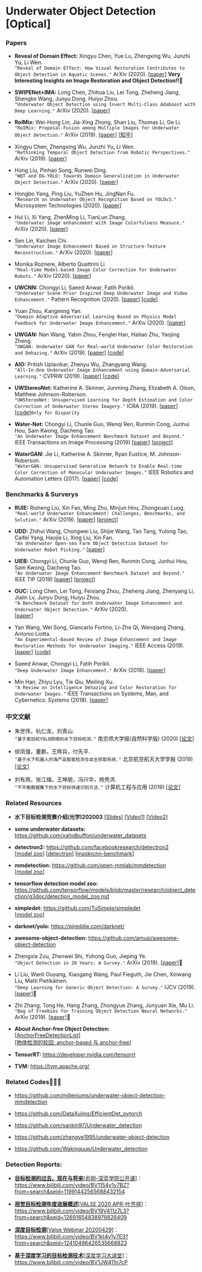 # Underwater Object Detection [Optical]


### Papers
  
  * **Reveal of Domain Effect:** Xingyu Chen, Yue Lu, Zhengxing Wu, Junzhi Yu, Li Wen. <br />
  `"Reveal of Domain Effect: How Visual Restoration Contributes to Object Detection in Aquatic Scenes."`  ArXiv (2020).
  [[paper](https://arxiv.org/abs/2003.01913)] **Very Interesting Insights on Image Restoration and Object Detection!!**:star2: 
    
  * **SWIPENet+IMA:** Long Chen, Zhihua Liu, Lei Tong, Zheheng Jiang, Shengke Wang, Junyu Dong, Huiyu Zhou. <br />
  `"Underwater Object Detection using Invert Multi-Class Adaboost with Deep Learning."` ArXiv (2020).
   [[paper](https://arxiv.org/abs/2005.11552)] 
  
* **RoIMix:** Wei-Hong Lin, Jia-Xing Zhong, Shan Liu, Thomas Li, Ge Li. <br />
  `"RoIMix: Proposal-Fusion among Multiple Images for Underwater Object Detection."` ArXiv (2019).
  [[paper](https://arxiv.org/abs/1911.03029)] 
  [[知乎](https://zhuanlan.zhihu.com/p/100398417)] 
  
* Xingyu Chen, Zhengxing Wu, Junzhi Yu, Li Wen. <br />
  `"Rethinking Temporal Object Detection from Robotic Perspectives."` ArXiv (2019).
  [[paper](https://arxiv.org/abs/1912.10406)] 
  
* Hong Liu, Pinhao Song, Runwei Ding. <br />
  `"WQT and DG-YOLO: Towards Domain Generalization in Underwater Object Detection."` ArXiv (2020).
  [[paper](https://arxiv.org/abs/2004.06333)]   
  
*  Hongbo Yang, Ping Liu, YuZhen Hu, JingNan Fu. <br />
  `"Research on Underwater Object Recognition Based on YOLOv3."` Microsystem Technologies (2020). 
  [[paper](https://link.springer.com/article/10.1007/s00542-019-04694-8)] 
  
* Hui Li, Xi Yang, ZhenMing Li, TianLun Zhang. <br />
  `"Underwater image enhancement with Image Colorfulness Measure."` ArXiv (2020). 
  [[paper](https://arxiv.org/abs/2004.08609)]   
  
* Sen Lin, Kaichen Chi. <br />
  `"Underwater Image Enhancement Based on Structure-Texture Reconstruction."` ArXiv (2020). 
  [[paper](https://arxiv.org/abs/2004.05430)]   

* Monika Roznere, Alberto Quattrini Li. <br />
  `"Real-time Model-based Image Color Correction for Underwater Robots."` ArXiv (2020). 
  [[paper](https://arxiv.org/abs/1904.06437)]     
  
* **UWCNN:** Chongyi Li, Saeed Anwar, Fatih Porikli. <br />
  `"Underwater Scene Prior Inspired Deep Underwater Image and Video Enhancement."` Pattern Recognition (2020).
  [[paper](https://www.sciencedirect.com/science/article/abs/pii/S0031320319303401)] 
  [[code](https://github.com/saeed-anwar/UWCNN)]   
  
* Yuan Zhou, Kangming Yan. <br />
  `"Domain Adaptive Adversarial Learning Based on Physics Model Feedback for Underwater Image Enhancement."` ArXiv (2020). 
  [[paper](https://arxiv.org/abs/2002.09315)]   
  
* **UWGAN:** Nan Wang, Yabin Zhou, Fenglei Han, Haitao Zhu, Yaojing Zheng. <br />
  `"UWGAN: Underwater GAN for Real-world Underwater Color Restoration and Dehazing."` ArXiv (2019).
  [[paper](https://arxiv.org/abs/1912.10269)] 
  [[code](https://github.com/infrontofme/UWGAN_UIE)]  
  
 * **AIO:** Pritish Uplavikar, Zhenyu Wu, Zhangyang Wang. <br /> 
   `"All-In-One Underwater Image Enhancement using Domain-Adversarial Learning."` CVPRW (2019).
   [[paper](http://openaccess.thecvf.com/content_CVPRW_2019/html/UG2_Prize_Challenge/Uplavikar_All-in-One_Underwater_Image_Enhancement_Using_Domain-Adversarial_Learning_CVPRW_2019_paper.html)]
   [[code](https://github.com/TAMU-VITA/All-In-One-Underwater-Image-Enhancement-using-Domain-Adversarial-Learning)]  
  
 * **UWStereoNet:** Katherine A. Skinner, Junming Zhang, Elizabeth A. Olson, Matthew Johnson-Roberson. <br />
  `"UWStereoNet: Unsupervised Learning for Depth Estimation and Color Correction of Underwater Stereo Imagery."` ICRA (2019).
  [[paper](https://ieeexplore.ieee.org/document/8794272)] 
  [[code](https://github.com/junming259/UWStereoNet_disparity)]`Only for Disparity`   

* **Water-Net:** Chongyi Li, Chunle Guo, Wenqi Ren, Runmin Cong, Junhui Hou, Sam Kwong, Dacheng Tao. <br />
  `"An Underwater Image Enhancement Benchmark Dataset and Beyond."` IEEE Transactions on Image Processing (2019)
  [[paper](https://arxiv.org/pdf/1901.05495.pdf)] 
  [[project](https://github.com/Li-Chongyi/Water-Net_Code)]
  
* **WaterGAN:** Jie Li, Katherine A. Skinner, Ryan Eustice, M. Johnson-Roberson. <br />
  `"WaterGAN: Unsupervised Generative Network to Enable Real-time Color Correction of Monocular Underwater Images."` IEEE Robotics and Automation Letters (2017).
  [[paper](https://arxiv.org/abs/1702.07392)] 
  [[code](https://github.com/kskin/WaterGAN)]
  
  
### Benchmarks & Surverys

* **RUIE:** Risheng Liu, Xin Fan, Ming Zhu, Minjun Hou, Zhongxuan Luog. <br />
  `"Real-world Underwater Enhancement: Challenges, Benchmarks, and Solution."` ArXiv (2019).
  [[paper](https://arxiv.org/abs/1901.05320)] 
  [[project](https://github.com/dlut-dimt/Underwater-image-enhancement-algorithms)]  
 
* **UDD:** Zhihui Wang, Chongwei Liu, Shijie Wang, Tao Tang, Yulong Tao, Caifei Yang, Haojie Li, Xing Liu, Xin Fan. <br />
  `"An Underwater Open-sea Farm Object Detection Dataset for Underwater Robot Picking."`
   [[paper](https://arxiv.org/pdf/2003.01446)] 

* **UIEB:** Chongyi Li, Chunle Guo, Wenqi Ren, Runmin Cong, Junhui Hou, Sam Kwong, Dacheng Tao. <br />
  `"An Underwater Image Enhancement Benchmark Dataset and Beyond."` IEEE TIP (2019)
  [[paper](https://arxiv.org/pdf/1901.05495.pdf)] 
  [[project](https://li-chongyi.github.io/proj_benchmark.html)]
  
* **OUC:** Long Chen, Lei Tong, Feixiang Zhou, Zheheng Jiang, Zhenyang Li, Jialin Lv, Junyu Dong, Huiyu Zhou. <br /> 
  `"A Benchmark Dataset for both Underwater Image Enhancement and Underwater Object Detection."` ArXiv (2020).  
  [[paper](https://arxiv.org/abs/2006.15789)] 
  
* Yan Wang, Wei Song, Giancarlo Fortino, Li-Zhe Qi, Wenqiang Zhang, Antonio Liotta. <br />
  `"An Experimental-Based Review of Image Enhancement and Image Restoration Methods for Underwater Imaging."` IEEE Access (2019).
  [[paper](https://ieeexplore.ieee.org/document/8782094)] 
  [[code](https://github.com/wangyanckxx/Single-Underwater-Image-Enhancement-and-Color-Restoration)] 
  
* Saeed Anwar, Chongyi Li, Fatih Porikli. <br />
  `"Deep Underwater Image Enhancement."` ArXiv (2018).
  [[paper](https://arxiv.org/abs/1807.03528)] 
  
* Min Han, Zhiyu Lyu, Tie Qiu, Meiling Xu. <br />
  `"A Review on Intelligence Dehazing and Color Restoration for Underwater Images."` 
  IEEE Transactions on Systems, Man, and Cybernetics: Systems (2018).
  [[paper](https://ieeexplore.ieee.org/document/8267119)]   
  
  
### 中文文献

* 朱世伟，杭仁龙，刘青山. <br /> 
  `"基于类加权YOLO网络的水下目标检测."` 南京师大学报(自然科学版) (2020)
  [[论文](https://kns.cnki.net/KCMS/detail/detail.aspx?dbcode=CJFQ&dbname=CJFDLAST2020&filename=NJSF202001020&v=MDkwMjNMdXhZUzdEaDFUM3FUcldNMUZyQ1VSN3FmWU9abkZ5N2hWYnJMS3lmWWFMRzRITkhNcm85SFpJUjhlWDE=)] 

* 徐凤强，董鹏，王辉兵，付先平. <br /> 
  `"基于水下机器人的海产品智能检测与自主抓取系统."` 北京航空航天大学学报 (2019)
  [[论文](https://kns.cnki.net/KCMS/detail/detail.aspx?dbcode=CJFQ&dbname=CJFDLAST2020&filename=BJHK201912006&v=MjExODk5ak5yWTlGWW9SOGVYMUx1eFlTN0RoMVQzcVRyV00xRnJDVVI3cWZZT1puRnk3aFdyL0xKeWZEWmJHNEg=)] 
  
* 刘有用，张江梅，王坤朋，冯兴华，杨秀洪.  
  `"不平衡数据集下的水下目标快速识别方法."` 计算机工程与应用 (2019)
   [[论文](http://kns.cnki.net/KCMS/detail/11.2127.TP.20190719.1443.018.html)]
  

### Related Resources

* **水下目标检测竞赛介绍(光学)202003**
  [[Slides](https://github.com/wangdongdut/Underwater-Object-Detection/blob/master/%E6%B0%B4%E4%B8%8B%E7%9B%AE%E6%A0%87%E6%A3%80%E6%B5%8B%E7%AB%9E%E8%B5%9B%E4%BB%8B%E7%BB%8D%EF%BC%88%E5%85%89%E5%AD%A6%EF%BC%8920200305.pdf)] 
  [[Video1](https://www.bilibili.com/video/BV1yE411u7fm?from=search&seid=6344384280060127467)]
  [[Video2](https://www.bilibili.com/video/BV1kE411P7hm?from=search&seid=6344384280060127467)]

* **some underwater datasets:** https://github.com/xahidbuffon/underwater_datasets

* **detectron2:** https://github.com/facebookresearch/detectron2  <br />
  [[model zoo](https://github.com/facebookresearch/detectron2/blob/master/MODEL_ZOO.md)]
  [[detectron](https://github.com/facebookresearch/Detectron/)]
  [[maskrcnn-benchmark](https://github.com/facebookresearch/maskrcnn-benchmark)]

* **mmdetection:** https://github.com/open-mmlab/mmdetection <br />
  [[model zoo](https://github.com/open-mmlab/mmdetection/blob/master/docs/MODEL_ZOO.md)]
  
* **tensorflow detection model zoo:** https://github.com/tensorflow/models/blob/master/research/object_detection/g3doc/detection_model_zoo.md
  
* **simpledet:** https://github.com/TuSimple/simpledet <br />
  [[model zoo](https://github.com/TuSimple/simpledet/blob/master/MODEL_ZOO.md)]
  
* **darknet/yolo:** https://pjreddie.com/darknet/

* **awesome-object-detection:** https://github.com/amusi/awesome-object-detection

* Zhengxia Zou, Zhenwei Shi, Yuhong Guo, Jieping Ye. <br /> 
  `"Object Detection in 20 Years: A Survey."` ArXiv (2019).
  [[paper](https://arxiv.org/abs/1905.05055)]:star2:  

* Li Liu, Wanli Ouyang, Xiaogang Wang, Paul Fieguth, Jie Chen, Xinwang Liu, Matti Pietikäinen. <br /> 
  `"Deep Learning for Generic Object Detection: A Survey."` 
  IJCV (2019).
  [[paper](https://link.springer.com/article/10.1007/s11263-019-01247-4)]:star2:
  
* Zhi Zhang, Tong He, Hang Zhang, Zhongyue Zhang, Junyuan Xie, Mu Li. <br /> 
  `"Bag of Freebies for Training Object Detection Neural Networks."` 
  ArXiv (2019). [[paper](https://arxiv.org/abs/1902.04103)]:star2:
  
* **About Anchor-free Object Detection:** <br /> 
  [[AnchorFreeDetectionList](https://github.com/VCBE123/AnchorFreeDetection)] <br /> 
  [[物体检测的轮回: anchor-based 与 anchor-free](https://zhuanlan.zhihu.com/p/62372897)]
  
* **TensorRT:** https://developer.nvidia.com/tensorrt

* **TVM:** https://tvm.apache.org/

### Related Codes:star2::star2::star2:   
  
* https://github.com/milleniums/underwater-object-detection-mmdetection

* https://github.com/DataXujing/EfficientDet_pytorch

* https://github.com/sankin97/Underwater_detection

* https://github.com/zhengye1995/underwater-object-detection

* https://github.com/Wakinguup/Underwater_detection

### Detection Reports:  
* [**目标检测的过去、现在与将来**[俞刚-深蓝学院公开课]](https://www.bilibili.com/video/BV1154y1v7BZ?from=search&seid=11991442565688432154)：https://www.bilibili.com/video/BV1154y1v7BZ?from=search&seid=11991442565688432154

* [**视觉目标检测年度进展概述**[VALSE 2020 APR-叶齐祥]](https://www.bilibili.com/video/BV19V411z7L3?from=search&seid=12691654838979826409)：https://www.bilibili.com/video/BV19V411z7L3?from=search&seid=12691654838979826409

* [**深度目标检测**[Valse Webinar 20200429]](https://www.bilibili.com/video/BV1kt4y1y7E3?from=search&seid=12410496426535668823)：https://www.bilibili.com/video/BV1kt4y1y7E3?from=search&seid=12410496426535668823

* [**基于深度学习的目标检测技术**[深度学习大讲堂]](https://www.bilibili.com/video/BV1JW411n7cP)：https://www.bilibili.com/video/BV1JW411n7cP
